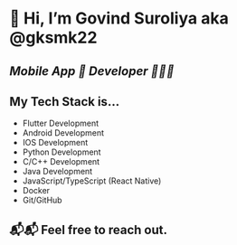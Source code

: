 # 👋 Hi, I’m Govind Suroliya aka @gksmk22
## _Mobile App 📱 Developer 👨🏻‍💻_

## My Tech Stack is...
- Flutter Development
- Android Development
- IOS Development
- Python Development
- C/C++ Development
- Java Development
- JavaScript/TypeScript (React Native)
- Docker
- Git/GitHub

## 📬📬 Feel free to reach out.





